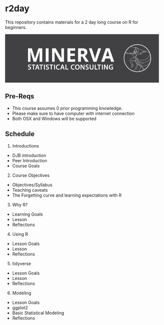 # r2day

This repository contains materials for a 2 day long course on R for beginners.

![](img/minerva-logo.png)

## Pre-Reqs

* This course assumes 0 prior programming knowledge.
* Please make sure to have computer with internet connection
* Both OSX and Windows will be supported

## Schedule 

1. Introductions 
  + DJB introduction
  + Peer Introduction
  + Course Goals
2. Course Objectives 
  + Objectives/Syllabus
  + Teaching caveats 
  + The Forgetting curve and learning expectations with R
3. Why R?
  + Learning Goals 
  + Lesson 
  + Reflections
4. Using R
  + Lesson Goals 
  + Lesson 
  + Reflections
5. tidyverse
  + Lesson Goals 
  + Lesson
  + Reflections
6. Modeling
  + Lesson Goals
  + ggplot2
  + Basic Statistical Modeling
  + Reflections
  



